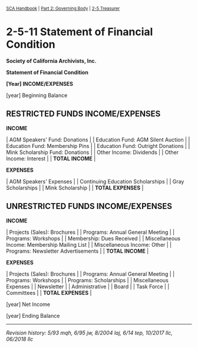 <sup>[SCA Handbook](/sca-handbook/index.html) | [Part 2: Governing Body](../02_governing_body/index.html) | [2-5 Treasurer](../02_governing_body/02-05_treasurer.html)</sup> 

# 2-5-11 Statement of Financial Condition

**Society of California Archivists, Inc.**

**Statement of Financial Condition**

**[Year] INCOME/EXPENSES**

[year] Beginning Balance

## RESTRICTED FUNDS INCOME/EXPENSES

**INCOME**

| AGM Speakers' Fund: Donations |
| Education Fund: AGM Silent Auction |
| Education Fund: Membership Pins |
| Education Fund: Outright Donations |
| Mink Scholarship Fund: Donations |
| Other Income: Dividends |
| Other Income: Interest |
| **TOTAL INCOME** |

**EXPENSES**

| AGM Speakers' Expenses |
| Continuing Education Scholarships |
| Gray Scholarships |
| Mink Scholarship |
| **TOTAL EXPENSES** |

## UNRESTRICTED FUNDS INCOME/EXPENSES

**INCOME**

| Projects (Sales): Brochures |
| Programs: Annual General Meeting |
| Programs: Workshops |
| Membership: Dues Received |
| Miscellaneous Income: Membership Mailing List |
| Miscellaneous Income: Other |
| Programs: Newsletter Advertisements |
| **TOTAL INCOME** |

**EXPENSES**

| Projects (Sales): Brochures |
| Programs: Annual General Meeting |
| Programs: Workshops |
| Programs: Scholarships |
| Miscellaneous Expenses |
| Newsletter |
| Administrative |
| Board |
| Task Force |
| Committees |
| **TOTAL EXPENSES** |

[year] Net Income

[year] Ending Balance

***

_Revision history: 5/93 mqh, 6/95 jw, 8/2004 laj, 6/14 tep, 10/2017 llc, 06/2018 llc_
